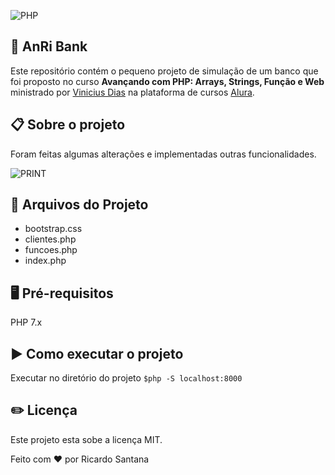 ![PHP](https://i.imgur.com/ozOpz8a.png?1)

## :superhero: AnRi Bank
Este repositório contém o pequeno projeto de simulação de um banco que foi proposto no curso **Avançando com PHP: Arrays, Strings, Função e Web** ministrado por [Vinicius Dias](https://github.com/cviniciussdias) na plataforma de cursos [Alura](https://www.alura.com.br/).

##  :clipboard: Sobre o projeto
Foram feitas algumas alterações e implementadas outras funcionalidades.

![PRINT](https://i.imgur.com/nVmgcw3.png)
## :file_folder: Arquivos do Projeto
* bootstrap.css
* clientes.php
* funcoes.php
* index.php

## :desktop_computer: Pré-requisitos
PHP 7.x

##  :arrow_forward: Como executar o projeto
Executar no diretório do projeto
`$php -S localhost:8000 `

## :pencil2: Licença
Este projeto esta sobe a licença MIT.

Feito com ❤️ por Ricardo Santana




